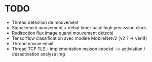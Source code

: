 # TODO

- Thread detection de mouvement
- Signalement mouvement + début timer basé high precission clock
- Redirection flux image quand mouvement détecté
- Tensorflow classification avec modèle MobileNetv2 (v2 ? -> vériif)
- Thread envoie email
- Thread TCP TLS - implémentation maison knockd --> activiation / désactivation analyse img
